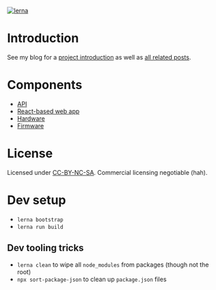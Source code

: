 [![lerna](https://img.shields.io/badge/maintained%20with-lerna-cc00ff.svg)](https://lerna.js.org/)

# Introduction

See my blog for a [project introduction](https://www.grumpycorp.com/posts/warm-and-fuzzy/intro/)
as well as [all related posts](https://www.grumpycorp.com/tags/posts/warm-and-fuzzy).

# Components

- [API](api/README.md)
- [React-based web app](webapp/README.md)
- [Hardware](hardware/README.md)
- [Firmware](firmware/README.md)

# License

Licensed under [CC-BY-NC-SA](LICENSE.md). Commercial licensing negotiable (hah).

# Dev setup

- `lerna bootstrap`
- `lerna run build`

## Dev tooling tricks

- `lerna clean` to wipe all `node_modules` from packages (though not the root)
- `npx sort-package-json` to clean up `package.json` files